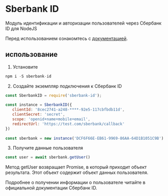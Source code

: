 # Sberbank ID
Модуль идентификации и авторизации пользователей через Сбербанк ID для NodeJS

Перед использованием ознакомтесь с [документацией](https://developer.sberbank.ru/doc/v1/sberbank-id/info).

## использование

1. Установите
```js
npm i -S sberbank-id
```

2. Создайте экземпляр подключения к Сбербанк ID

```js
const SberbankID = require('sberbank-id');
  
const instance = SberbankID({
   clientId: '8cec2741-a248-****-92e5-117cbfbdb11d',
   clientSecret: 'secret',
   scope: 'openid+name+mobile+email',
   redirectUrl: 'https://test.com/sberbank/callback'
})
    
const sberbank = new instance('DCF6F66E-EB61-9969-86AA-64D1B1051C9B')
```

3. Получите данные пользователя

```js
const user = await sberbank.getUser()
```

Метод getUser возвращает Promise, в который приходит объект результата. Этот объект содержит объект данных пользователя.

Подробнее о получении информации о пользователе читайте в официальной документации Сбербанк ID.



